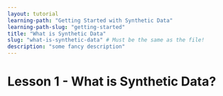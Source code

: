 ```yaml
---
layout: tutorial
learning-path: "Getting Started with Synthetic Data"
learning-path-slug: "getting-started"
title: "What is Synthetic Data"
slug: "what-is-synthetic-data" # Must be the same as the file!
description: "some fancy description"
---
```


# Lesson 1 - What is Synthetic Data?